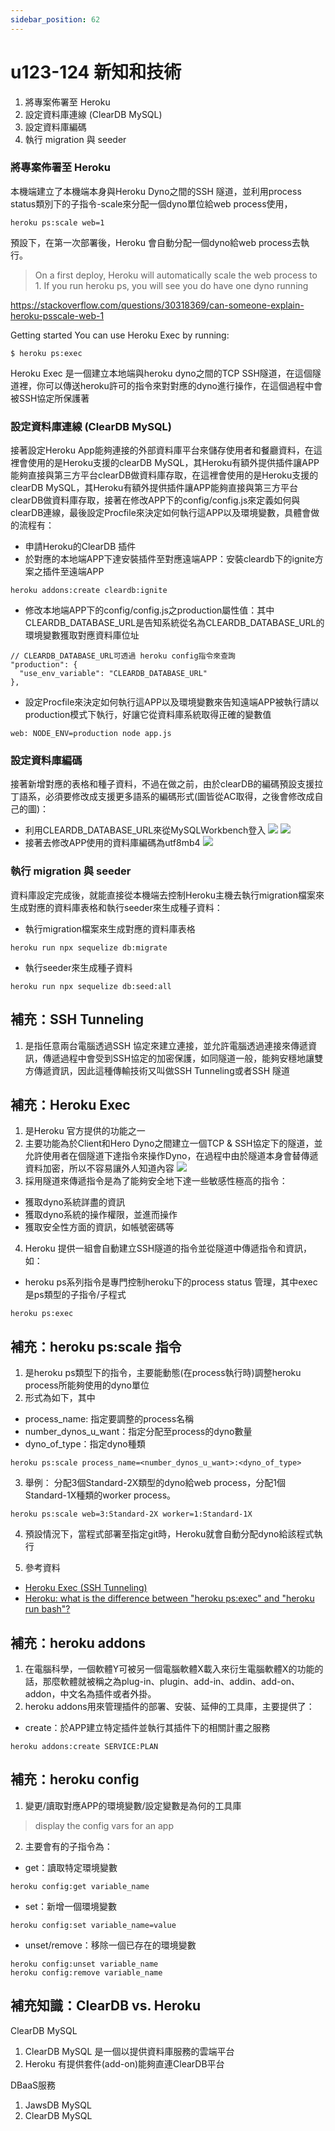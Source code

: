 ```yaml
---
sidebar_position: 62
---
```


# u123-124 新知和技術  

1. 將專案佈署至 Heroku
2. 設定資料庫連線 (ClearDB MySQL)
3. 設定資料庫編碼
4. 執行 migration 與 seeder


### 將專案佈署至 Heroku

本機端建立了本機端本身與Heroku Dyno之間的SSH 隧道，並利用process status類別下的子指令-scale來分配一個dyno單位給web process使用，
```
heroku ps:scale web=1
```
預設下，在第一次部署後，Heroku 會自動分配一個dyno給web process去執行。
> On a first deploy, Heroku will automatically scale the web process to 1. If you run heroku ps, you will see you do have one dyno running


https://stackoverflow.com/questions/30318369/can-someone-explain-heroku-psscale-web-1

Getting started
You can use Heroku Exec by running:
```
$ heroku ps:exec
```
Heroku Exec 是一個建立本地端與heroku dyno之間的TCP SSH隧道，在這個隧道裡，你可以傳送heroku許可的指令來對對應的dyno進行操作，在這個過程中會被SSH協定所保護著



### 設定資料庫連線 (ClearDB MySQL)
接著設定Heroku App能夠連接的外部資料庫平台來儲存使用者和餐廳資料，在這裡會使用的是Heroku支援的clearDB MySQL，其Heroku有額外提供插件讓APP能夠直接與第三方平台clearDB做資料庫存取，在這裡會使用的是Heroku支援的clearDB MySQL，其Heroku有額外提供插件讓APP能夠直接與第三方平台clearDB做資料庫存取，接著在修改APP下的config/config.js來定義如何與clearDB連線，最後設定Procfile來決定如何執行這APP以及環境變數，具體會做的流程有：
  - 申請Heroku的ClearDB 插件
  - 於對應的本地端APP下達安裝插件至對應遠端APP：安裝cleardb下的ignite方案之插件至遠端APP
  ```
  heroku addons:create cleardb:ignite
  ```
  - 修改本地端APP下的config/config.js之production屬性值：其中CLEARDB_DATABASE_URL是告知系統從名為CLEARDB_DATABASE_URL的環境變數獲取對應資料庫位址
  ```
  // CLEARDB_DATABASE_URL可透過 heroku config指令來查詢
  "production": {
    "use_env_variable": "CLEARDB_DATABASE_URL"
  },
  ```
  - 設定Procfile來決定如何執行這APP以及環境變數來告知遠端APP被執行請以production模式下執行，好讓它從資料庫系統取得正確的變數值
  ```
  web: NODE_ENV=production node app.js
  ```
### 設定資料庫編碼
接著新增對應的表格和種子資料，不過在做之前，由於clearDB的編碼預設支援拉丁語系，必須要修改成支援更多語系的編碼形式(圖皆從AC取得，之後會修改成自己的圖)：
  - 利用CLEARDB_DATABASE_URL來從MySQLWorkbench登入
  ![](https://res.cloudinary.com/dqfxgtyoi/image/upload/v1643537927/blog/deployment/clearDBURI_ge0y3v.png)
  ![](https://res.cloudinary.com/dqfxgtyoi/image/upload/v1643537927/blog/deployment/workBench_xzegby.png)
  - 接著去修改APP使用的資料庫編碼為utf8mb4
  ![](https://res.cloudinary.com/dqfxgtyoi/image/upload/v1643537960/blog/deployment/utf8mb4_pi3jfy.png)
### 執行 migration 與 seeder
資料庫設定完成後，就能直接從本機端去控制Heroku主機去執行migration檔案來生成對應的資料庫表格和執行seeder來生成種子資料：
  - 執行migration檔案來生成對應的資料庫表格
  ```
  heroku run npx sequelize db:migrate
  ```
  - 執行seeder來生成種子資料
  ```
  heroku run npx sequelize db:seed:all
  ```




## 補充：SSH Tunneling
1. 是指任意兩台電腦透過SSH 協定來建立連接，並允許電腦透過連接來傳遞資訊，傳遞過程中會受到SSH協定的加密保護，如同隧道一般，能夠安穩地讓雙方傳遞資訊，因此這種傳輸技術又叫做SSH Tunneling或者SSH 隧道


## 補充：Heroku Exec
1. 是Heroku 官方提供的功能之一
2. 主要功能為於Client和Hero Dyno之間建立一個TCP & SSH協定下的隧道，並允許使用者在個隧道下達指令來操作Dyno，在過程中由於隧道本身會替傳遞資料加密，所以不容易讓外人知道內容
![](https://res.cloudinary.com/dqfxgtyoi/image/upload/v1643529445/blog/deployment/HerokuSSHTunnel_kjnzfp.png)
3. 採用隧道來傳遞指令是為了能夠安全地下達一些敏感性極高的指令：
  - 獲取dyno系統詳盡的資訊
  - 獲取dyno系統的操作權限，並進而操作
  - 獲取安全性方面的資訊，如帳號密碼等
4. Heroku 提供一組會自動建立SSH隧道的指令並從隧道中傳遞指令和資訊，如：
  - heroku ps系列指令是專門控制heroku下的process status 管理，其中exec是ps類型的子指令/子程式
  ```
  heroku ps:exec
  ```

## 補充：heroku ps:scale 指令
1. 是heroku ps類型下的指令，主要能動態(在process執行時)調整heroku process所能夠使用的dyno單位
2. 形式為如下，其中
  - process_name: 指定要調整的process名稱
  - number_dynos_u_want：指定分配至process的dyno數量
  - dyno_of_type：指定dyno種類
```
heroku ps:scale process_name=<number_dynos_u_want>:<dyno_of_type>
```
3. 舉例： 分配3個Standard-2X類型的dyno給web process，分配1個Standard-1X種類的worker process。

```
heroku ps:scale web=3:Standard-2X worker=1:Standard-1X
```

4. 預設情況下，當程式部署至指定git時，Heroku就會自動分配dyno給該程式執行

5. 參考資料
 - [Heroku Exec (SSH Tunneling)](https://devcenter.heroku.com/articles/exec)
 - [Heroku: what is the difference between "heroku ps:exec" and "heroku run bash"?](https://stackoverflow.com/questions/54386370/)

## 補充：heroku addons
1. 在電腦科學，一個軟體Y可被另一個電腦軟體X載入來衍生電腦軟體X的功能的話，那麼軟體就被稱之為plug-in、plugin、add-in、addin、add-on、addon，中文名為插件或者外掛。
2. heroku addons用來管理插件的部署、安裝、延伸的工具庫，主要提供了：  
  - create：於APP建立特定插件並執行其插件下的相關計畫之服務
  ```
  heroku addons:create SERVICE:PLAN
  ```

## 補充：heroku config
1. 變更/讀取對應APP的環境變數/設定變數是為何的工具庫
> display the config vars for an app
2. 主要會有的子指令為：
  - get：讀取特定環境變數
  ```
  heroku config:get variable_name
  ```
  - set：新增一個環境變數
  ```
  heroku config:set variable_name=value
  ```
  - unset/remove：移除一個已存在的環境變數
  ```
  heroku config:unset variable_name
  heroku config:remove variable_name
  ```


## 補充知識：ClearDB vs. Heroku

ClearDB MySQL 
1. ClearDB MySQL 是一個以提供資料庫服務的雲端平台
2. Heroku 有提供套件(add-on)能夠直連ClearDB平台

DBaaS服務
1. JawsDB MySQL
2. ClearDB MySQL